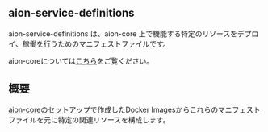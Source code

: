 ## **aion-service-definitions**  
aion-service-definitions は、aion-core 上で機能する特定のリソースをデプロイ、稼働を行うためのマニフェストファイルです。

aion-coreについては[こちら](https://github.com/latonaio/aion-core)をご覧ください。  

## 概要  
[aion-coreのセットアップ](https://github.com/latonaio/aion-core)で作成したDocker Imagesからこれらのマニフェストファイルを元に特定の関連リソースを構成します。  
